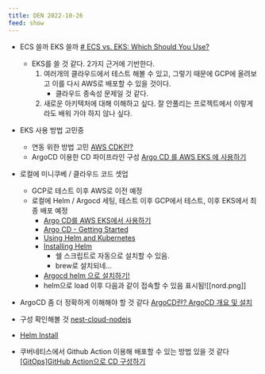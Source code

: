 ```yaml
---
title: DEN 2022-10-26
feed: show
---
```


- ECS 쓸까 EKS 쓸까 [# ECS vs. EKS: Which Should You Use?](https://www.containiq.com/post/eks-vs-ecs)
	- EKS를 쓸 것 같다. 2가지 근거에 기반한다.
		1. 여러개의 클라우드에서 테스트 해볼 수 있고, 그렇기 때문에 GCP에 올려보고 이를 다시 AWS로 배포할 수 있을 것이다.
			- 클라우드 종속성 문제일 것 같다.
		2. 새로운 아키텍처에 대해 이해하고 싶다. 잘 안풀리는 프로젝트에서 이렇게라도 배워 가야 하지 않나 싶다.

- EKS 사용 방법 고민중
	- 연동 위한 방법 고민 [AWS CDK란?](https://cherrypick.co.kr/about-aws-cdk/)
	- ArgoCD 이용한 CD 파이프라인 구성 [Argo CD 를 AWS EKS 에 사용하기](https://velog.io/@junsugi/Argo-CD-%EB%A5%BC-AWS-EKS-%EC%97%90-%EC%82%AC%EC%9A%A9%ED%95%98%EA%B8%B0)

- 로컬에 미니쿠베 / 클라우드 코드 셋업
	- GCP로 테스트 이후 AWS로 이전 예정
	- 로컬에 Helm / Argocd 세팅, 테스트 이후 GCP에서 테스트, 이후 EKS에서 최종 배포 예정
		- [Argo CD를 AWS EKS에서 사용하기](https://velog.io/@junsugi/Argo-CD-%EB%A5%BC-AWS-EKS-%EC%97%90-%EC%82%AC%EC%9A%A9%ED%95%98%EA%B8%B0)
		- [Argo CD - Getting Started](https://argo-cd.readthedocs.io/en/stable/getting_started/#creating-apps-via-ui)
		- [Using Helm and Kubernetes](https://www.baeldung.com/ops/kubernetes-helm)
		- [Installing Helm](https://helm.sh/docs/intro/install/) 
			- 쉘 스크립트로 자동으로 설치할 수 있음.
			- brew로 설치되네...
		- [Argocd helm 으로 설치하기!](https://velog.io/@borab/Argocd-helm-%EC%9C%BC%EB%A1%9C-%EC%84%A4%EC%B9%98%ED%95%98%EA%B8%B0)
		- helm으로 load 이후 다음과 같이 접속할 수 있음 표시됨![[nord.png]]



- ArgoCD 좀 더 정확하게 이해해야 할 것 같다 [ArgoCD란? ArgoCD 개요 및 설치](https://nayoungs.tistory.com/entry/ArgoCD%EB%9E%80-ArgoCD-%EA%B0%9C%EC%9A%94-%EB%B0%8F-%EC%84%A4%EC%B9%98)
- 구성 확인해볼 것 [nest-cloud-nodejs](https://github.com/googlecodelabs/nest-cloud-nodejs)
- [Helm Install](https://helm.sh/docs/intro/using_helm/)
- 쿠버네티스에서 Github Action 이용해 배포할 수 있는 방법 있을 것 같다 [[GitOps]GitHub Action으로 CD 구성하기](https://velog.io/@wlgns5376/GitOps-GitHub-Action%EC%9C%BC%EB%A1%9C-CD-%EA%B5%AC%EC%84%B1%ED%95%98%EA%B8%B0)